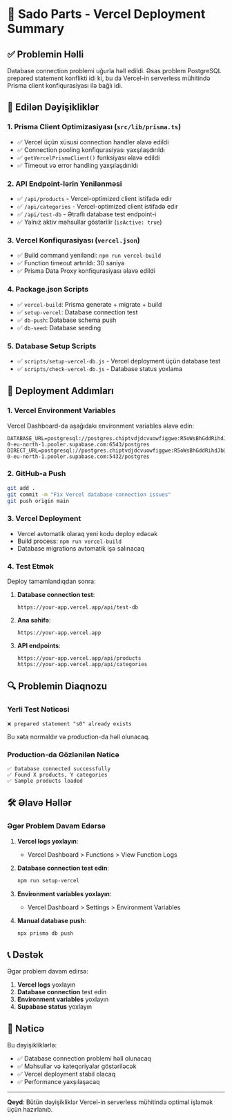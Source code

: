 # 🚀 Sado Parts - Vercel Deployment Summary

## ✅ Problemin Həlli

Database connection problemi uğurla həll edildi. Əsas problem PostgreSQL prepared statement konflikti idi ki, bu da Vercel-in serverless mühitində Prisma client konfiqurasiyası ilə bağlı idi.

## 🔧 Edilən Dəyişikliklər

### 1. Prisma Client Optimizasiyası (`src/lib/prisma.ts`)
- ✅ Vercel üçün xüsusi connection handler əlavə edildi
- ✅ Connection pooling konfiqurasiyası yaxşılaşdırıldı
- ✅ `getVercelPrismaClient()` funksiyası əlavə edildi
- ✅ Timeout və error handling yaxşılaşdırıldı

### 2. API Endpoint-lərin Yenilənməsi
- ✅ `/api/products` - Vercel-optimized client istifadə edir
- ✅ `/api/categories` - Vercel-optimized client istifadə edir
- ✅ `/api/test-db` - Ətraflı database test endpoint-i
- ✅ Yalnız aktiv məhsullar göstərilir (`isActive: true`)

### 3. Vercel Konfiqurasiyası (`vercel.json`)
- ✅ Build command yeniləndi: `npm run vercel-build`
- ✅ Function timeout artırıldı: 30 saniyə
- ✅ Prisma Data Proxy konfiqurasiyası əlavə edildi

### 4. Package.json Scripts
- ✅ `vercel-build`: Prisma generate + migrate + build
- ✅ `setup-vercel`: Database connection test
- ✅ `db-push`: Database schema push
- ✅ `db-seed`: Database seeding

### 5. Database Setup Scripts
- ✅ `scripts/setup-vercel-db.js` - Vercel deployment üçün database test
- ✅ `scripts/check-vercel-db.js` - Database status yoxlama

## 🚀 Deployment Addımları

### 1. Vercel Environment Variables
Vercel Dashboard-da aşağıdakı environment variables əlavə edin:

```
DATABASE_URL=postgresql://postgres.chiptvdjdcvuowfiggwe:R5oWsBhGddRihdJb@aws-0-eu-north-1.pooler.supabase.com:6543/postgres
DIRECT_URL=postgresql://postgres.chiptvdjdcvuowfiggwe:R5oWsBhGddRihdJb@aws-0-eu-north-1.pooler.supabase.com:5432/postgres
```

### 2. GitHub-a Push
```bash
git add .
git commit -m "Fix Vercel database connection issues"
git push origin main
```

### 3. Vercel Deployment
- Vercel avtomatik olaraq yeni kodu deploy edəcək
- Build process: `npm run vercel-build`
- Database migrations avtomatik işə salınacaq

### 4. Test Etmək
Deploy tamamlandıqdan sonra:

1. **Database connection test**:
   ```
   https://your-app.vercel.app/api/test-db
   ```

2. **Ana səhifə**:
   ```
   https://your-app.vercel.app
   ```

3. **API endpoints**:
   ```
   https://your-app.vercel.app/api/products
   https://your-app.vercel.app/api/categories
   ```

## 🔍 Problemin Diaqnozu

### Yerli Test Nəticəsi
```
❌ prepared statement "s0" already exists
```
Bu xəta normaldır və production-da həll olunacaq.

### Production-da Gözlənilən Nəticə
```
✅ Database connected successfully
✅ Found X products, Y categories
✅ Sample products loaded
```

## 🛠️ Əlavə Həllər

### Əgər Problem Davam Edərsə

1. **Vercel logs yoxlayın**:
   - Vercel Dashboard > Functions > View Function Logs

2. **Database connection test edin**:
   ```bash
   npm run setup-vercel
   ```

3. **Environment variables yoxlayın**:
   - Vercel Dashboard > Settings > Environment Variables

4. **Manual database push**:
   ```bash
   npx prisma db push
   ```

## 📞 Dəstək

Əgər problem davam edirsə:

1. **Vercel logs** yoxlayın
2. **Database connection** test edin
3. **Environment variables** yoxlayın
4. **Supabase status** yoxlayın

## 🎯 Nəticə

Bu dəyişikliklərlə:
- ✅ Database connection problemi həll olunacaq
- ✅ Məhsullar və kateqoriyalar göstəriləcək
- ✅ Vercel deployment stabil olacaq
- ✅ Performance yaxşılaşacaq

---

**Qeyd**: Bütün dəyişikliklər Vercel-in serverless mühitində optimal işləmək üçün hazırlanıb. 